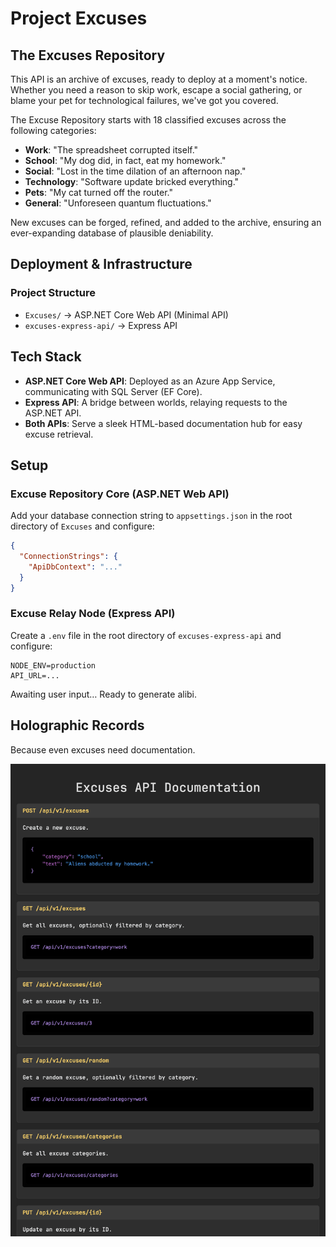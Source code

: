 # Project Excuses

## The Excuses Repository

This API is an archive of excuses, ready to deploy at a moment's notice. Whether you need a reason to skip work,
escape a social gathering, or blame your pet for technological failures, we've got you covered.

The Excuse Repository starts with 18 classified excuses across the following categories:

- **Work**: "The spreadsheet corrupted itself."
- **School**: "My dog did, in fact, eat my homework."
- **Social**: "Lost in the time dilation of an afternoon nap."
- **Technology**: "Software update bricked everything."
- **Pets**: "My cat turned off the router."
- **General**: "Unforeseen quantum fluctuations."

New excuses can be forged, refined, and added to the archive, ensuring an ever-expanding database of plausible
deniability.

## Deployment & Infrastructure

### Project Structure

- `Excuses/` → ASP.NET Core Web API (Minimal API)
- `excuses-express-api/` → Express API

## Tech Stack

- **ASP.NET Core Web API**: Deployed as an Azure App Service, communicating with SQL Server (EF Core).
- **Express API**: A bridge between worlds, relaying requests to the ASP.NET API.
- **Both APIs**: Serve a sleek HTML-based documentation hub for easy excuse retrieval.

## Setup

### Excuse Repository Core (ASP.NET Web API)

Add your database connection string to `appsettings.json` in the root directory of `Excuses` and configure:

```json
{
  "ConnectionStrings": {
    "ApiDbContext": "..."
  }
}
```

### Excuse Relay Node (Express API)

Create a `.env` file in the root directory of `excuses-express-api` and configure:

```text
NODE_ENV=production
API_URL=...
```

Awaiting user input… Ready to generate alibi.

## Holographic Records

Because even excuses need documentation.

![API Documentation](assets/excuses-api-docs.png)